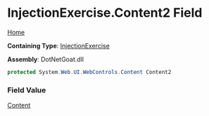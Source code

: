 # InjectionExercise\.Content2 Field

[Home](../../../../../README.md)

**Containing Type**: [InjectionExercise](../README.md)

**Assembly**: DotNetGoat\.dll

```csharp
protected System.Web.UI.WebControls.Content Content2
```

### Field Value

[Content](https://docs.microsoft.com/en-us/dotnet/api/system.web.ui.webcontrols.content)

